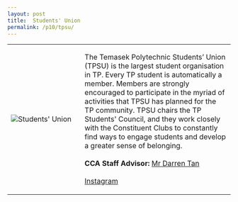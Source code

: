 ```yaml
---
layout: post
title:  Students' Union
permalink: /p10/tpsu/
---
```


<div>
    <table>
        <tr>
            <td style="width:33%"><image src="{{site.baseurl}}/images/CCA_tpsu.jpg" style="display:block;margin-left:auto;margin-right:auto;" alt="Students' Union"></image></td>
            <td>
                <p>
                    The Temasek Polytechnic Students’ Union (TPSU) is the largest student organisation in TP. Every TP student is automatically a member. Members are strongly encouraged to participate in the myriad of activities that TPSU has planned for the TP community. TPSU chairs the TP Students' Council, and they work closely with the Constituent Clubs to constantly find ways to engage students and develop a greater sense of belonging.<br>
                    <br>
                    <b>CCA Staff Advisor:</b> <a href="mailto:Darren_TAN@tp.edu.sg">Mr Darren Tan</a><br>
                    <br>
                    <a href="https://www.instagram.com/tpsuonline">Instagram</a>
                </p>
            </td>
        </tr>
    </table>
</div>
